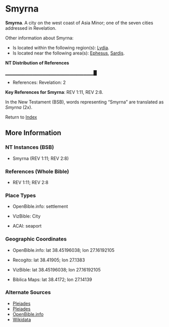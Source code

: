# Smyrna
**Smyrna**. 
A city on the west coast of Asia Minor; one of the seven cities addressed in Revelation. 




Other information about Smyrna:


* Is located within the following region(s): 
[Lydia](Lydia.md). 
* Is located near the following area(s): 
[Ephesus](Ephesus.md), [Sardis](Sardis.md). 


**NT Distribution of References**

▁▁▁▁▁▁▁▁▁▁▁▁▁▁▁▁▁▁▁▁▁▁▁▁▁▁█
* References: Revelation: 2



**Key References for Smyrna**: 
REV 1:11, REV 2:8. 




In the New Testament (BSB), words representing “Smyrna” are translated as 
*Smyrna* (2x). 


Return to [Index](00-Index.md)

## More Information

### NT Instances (BSB)

* Smyrna (REV 1:11; REV 2:8)



### References (Whole Bible)

* REV 1:11; REV 2:8


### Place Types

* OpenBible.info: settlement

* VizBible: City

* ACAI: seaport



### Geographic Coordinates

* OpenBible.info: lat 38.45196038; lon 27.16192105

* Recogito: lat 38.41905; lon 27.1383

* VizBible: lat 38.45196038; lon 27.16192105

* Biblica Maps: lat 38.4172; lon 27.14139



### Alternate Sources

* [Pleiades](https://pleiades.stoa.org/places/550893)
* [Pleiades](http://pleiades.stoa.org/places/550893)
* [OpenBible.info](https://www.openbible.info/geo/ancient/a2e65fb)
* [Wikidata](http://www.wikidata.org/entity/Q1379299)



